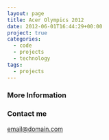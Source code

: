 ```yaml
---
layout: page
title: Acer Olympics 2012
date: 2012-06-01T16:44:29+00:00
project: true
categories:
  - code
  - projects
  - technology
tags:
  - projects
---
```


### More Information


### Contact me

[email@domain.com](mailto:email@domain.com)